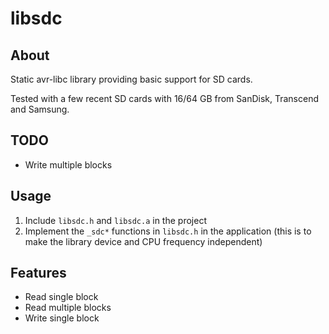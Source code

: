 # libsdc

## About

Static avr-libc library providing basic support for SD cards.  

Tested with a few recent SD cards with 16/64 GB from SanDisk, Transcend and 
Samsung.

## TODO

- Write multiple blocks

## Usage

1. Include `libsdc.h` and `libsdc.a` in the project
2. Implement the `_sdc*` functions in `libsdc.h` in the application
(this is to make the library device and CPU frequency independent)

## Features

- Read single block
- Read multiple blocks
- Write single block
